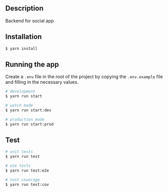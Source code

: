 ## Description

Backend for social app

## Installation

```bash
$ yarn install
```

## Running the app

Create a `.env` file in the root of the project by copying the `.env.example` file and filling in the necessary values.

```bash
# development
$ yarn run start

# watch mode
$ yarn run start:dev

# production mode
$ yarn run start:prod
```

## Test

```bash
# unit tests
$ yarn run test

# e2e tests
$ yarn run test:e2e

# test coverage
$ yarn run test:cov
```
